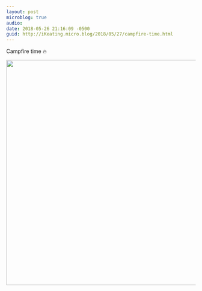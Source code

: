 ```yaml
---
layout: post
microblog: true
audio: 
date: 2018-05-26 21:16:09 -0500
guid: http://iKeating.micro.blog/2018/05/27/campfire-time.html
---
```

Campfire time 🔥 

<img src="http://iKeating.micro.blog/uploads/2018/e224a8eadf.jpg" width="600" height="599" />

